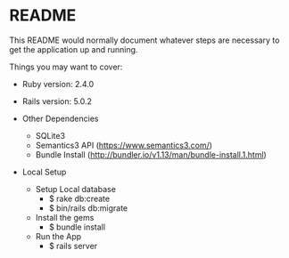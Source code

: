 # README

This README would normally document whatever steps are necessary to get the
application up and running.

Things you may want to cover:

* Ruby version: 2.4.0
* Rails version: 5.0.2
* Other Dependencies
    - SQLite3
    - Semantics3 API (https://www.semantics3.com/)
    - Bundle Install (http://bundler.io/v1.13/man/bundle-install.1.html)
    
* Local Setup
    - Setup Local database
        - $ rake db:create
        - $ bin/rails db:migrate
    - Install the gems 
        - $ bundle install
    - Run the App
        - $ rails server
